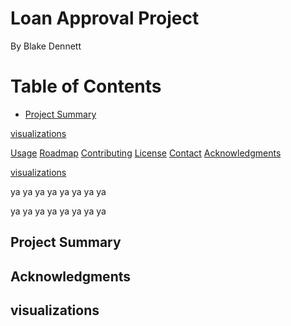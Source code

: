# Loan Approval Project

By Blake Dennett

<!-- TABLE OF CONTENTS -->
<h1>Table of Contents</h1>

* <a href="#Project-Summary">Project Summary</a>

<a href="#visualizations">visualizations</a>

<a href="#usage">Usage</a>
<a href="#roadmap">Roadmap</a>
<a href="#contributing">Contributing</a>
<a href="#license">License</a>
<a href="#contact">Contact</a>
<a href="#acknowledgments">Acknowledgments</a>

<a href="#visualizations">visualizations</a>

ya
ya
ya
ya
ya
ya
ya
ya



ya
ya
ya
ya
ya
ya
ya
ya


## Project Summary



## Acknowledgments


## visualizations